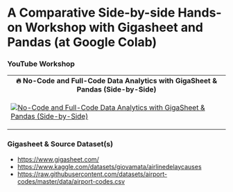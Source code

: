 # A Comparative Side-by-side Hands-on Workshop with Gigasheet and Pandas (at Google Colab) #

### YouTube Workshop

<table class="table table-striped table-bordered table-vcenter">
    <tr>
        <td align="center"><b>🔥&nbsp;No-Code and Full-Code  Data Analytics with GigaSheet & Pandas (Side-by-Side)</b></td>
    </tr>
    <tr>
        <td>
            <div>
                
[![No-Code and Full-Code  Data Analytics with GigaSheet & Pandas (Side-by-Side)](https://img.youtube.com/vi/v5-qPiTmtDk/0.jpg)](https://www.youtube.com/watch?v=v5-qPiTmtDk)

  </tr>
</table>

### Gigasheet & Source Dataset(s)
- https://www.gigasheet.com/
- https://www.kaggle.com/datasets/giovamata/airlinedelaycauses
- https://raw.githubusercontent.com/datasets/airport-codes/master/data/airport-codes.csv
